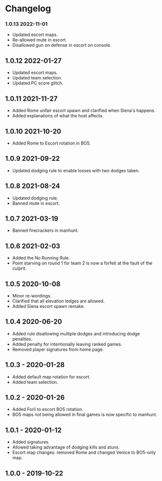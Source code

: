 # Changelog

### 1.0.13 2022-11-01

* Updated escort maps.
* Re-allowed mute in escort.
* Disallowed gun on defense in escort on console.

## 1.0.12 2022-01-27

* Updated escort maps.
* Updated team selection.
* Updated PC score glitch.

## 1.0.11 2021-11-27

* Added Rome unfair escort spawn and clarified when Siena's happens.
* Added explanations of what the host affects.

## 1.0.10 2021-10-20

* Added Rome to Escort rotation in BO5.

## 1.0.9 2021-09-22

* Updated dodging rule to enable losses with two dodges taken.

## 1.0.8 2021-08-24

* Updated dodging rule.
* Banned mute in escort.

## 1.0.7 2021-03-19

* Banned firecrackers in manhunt.

## 1.0.6 2021-02-03

* Added the No Running Rule.
* Point starving on round 1 for team 2 is now a forfeit at the fault of the culprit.

## 1.0.5 2020-10-08

* Minor re-wordings.
* Clarified that all elevation ledges are allowed.
* Added Siena escort spawn remake.

## 1.0.4 2020-06-20

* Added rule disallowing multiple dodges and introducing dodge penalties.
* Added penalty for intentionally leaving ranked games.
* Removed player signatures from home page.

## 1.0.3 - 2020-01-28

* Added default map rotation for escort.
* Added team selection.

## 1.0.2 - 2020-01-26

* Added Forli to escort BO5 rotation.
* BO5 maps not being allowed in final games is now specific to manhunt.

## 1.0.1 - 2020-01-12

* Added signatures.
* Allowed taking advantage of dodging kills and stuns.
* Escort map changes: removed Rome and changed Venice to BO5-only map.

## 1.0.0 - 2019-10-22

